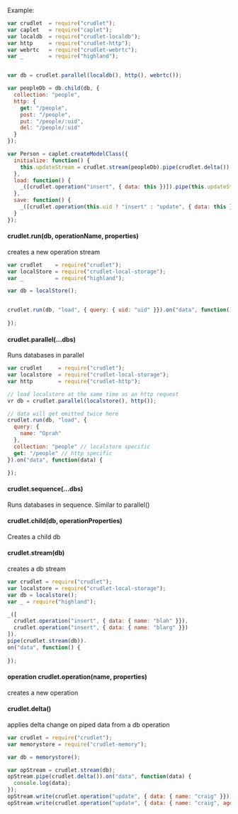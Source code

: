 Example:

```javascript
var crudlet  = require("crudlet");
var caplet   = require("caplet");
var localdb  = require("crudlet-localdb");
var http     = require("crudlet-http");
var webrtc   = require("crudlet-webrtc");
var _        = require("highland");


var db = crudlet.parallel(localdb(), http(), webrtc());

var peopleDb = db.child(db, {
  collection: "people",
  http: {
    get: "/people",
    post: "/people",
    put: "/people/:uid",
    del: "/people/:uid"
  }
});

var Person = caplet.createModelClass({
  initialize: function() {
    this.updateStream = crudlet.stream(peopleDb).pipe(crudlet.delta()).on("data", this.set.bind(this, "data"));
  }, 
  load: function() {
    _([crudlet.operation("insert", { data: this })]).pipe(this.updateStream);
  },
  save: function() {
    _([crudlet.operation(this.uid ? "insert" : "update", { data: this })]).pipe(this.updateStream);
  }
});

```

#### crudlet.run(db, operationName, properties)

creates a new operation stream

```javascript
var crudlet    = require("crudlet");
var localStore = require("crudlet-local-storage");
var _          = require("highland");

var db = localStore();


crudlet.run(db, "load", { query: { uid: "uid" }}).on("data", function() {
  
});

```

#### crudlet.parallel(...dbs)

Runs databases in parallel

```javascript
var crudlet     = require("crudlet");
var localstore  = require("crudlet-local-storage");
var http        = require("crudlet-http");

// load localstore at the same time as an http request
vr db = crudlet.parallel(localstore(), http());

// data will get emitted twice here
crudlet.run(db, "load", {
  query: {
    name: "Oprah"
  },
  collection: "people" // localstore specific
  get: "/people" // http specific
}).on("data", function(data) {

});
```

#### crudlet.sequence(...dbs)

Runs databases in sequence. Similar to parallel()

#### crudlet.child(db, operationProperties)

Creates a child db

#### crudlet.stream(db)

creates a db stream

```javascript
var crudlet = require("crudlet");
var localstore = require("crudlet-local-storage");
var db = localstore();
var _ = require("highland");

_([
  crudlet.operation("insert", { data: { name: "blah" }}),
  crudlet.operation("insert", { data: { name: "blarg" }})
]).
pipe(crudlet.stream(db)).
on("data", function() {
  
});


```

#### operation crudlet.operation(name, properties)

creates a new operation

#### crudlet.delta()

applies delta change on piped data from a db operation

```javascript
var crudlet = require("crudlet");
var memorystore = require("crudlet-memory");

var db = memorystore();

var opStream = crudlet.stream(db);
opStream.pipe(crudlet.delta()).on("data", function(data) {
  console.log(data);
});
opStream.write(crudlet.operation("update", { data: { name: "craig" }})); // delta { name: craig }
opStream.write(crudlet.operation("update", { data: { name: "craig", age: 17 }})); // delta { age: 17 }
```


<!--

```javascript
var through = require("through2");


function createDb() {

  var store = [];

  return function () {
    return through.obj(function(operation, enc, next) {
      if (operation.name === "insert") insert.call(this, operation, enc, next);
      if (operation.name === "update") update.call(this, operation, enc, next);
      if (operation.name === "remove") remove.call(this, operation, enc, next);
      if (operation.name === "load")   load.call(this, operation, enc, next);
    });
  }

  function insert (data) {

  }

  function update (data) {

  }

  function update (data) {

  }
}
```

-->
